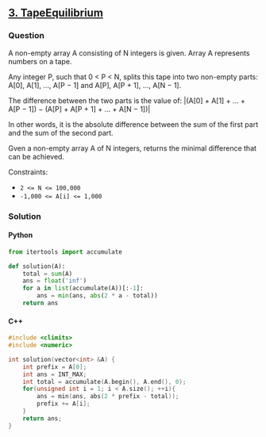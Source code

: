 ## **[3. TapeEquilibrium](https://app.codility.com/programmers/lessons/3-time_complexity/tape_equilibrium/)**

### Question
A non-empty array A consisting of N integers is given. Array A represents numbers on a tape.

Any integer P, such that 0 < P < N, splits this tape into two non-empty parts: A[0], A[1], ..., A[P − 1] and A[P], A[P + 1], ..., A[N − 1].

The difference between the two parts is the value of: |(A[0] + A[1] + ... + A[P − 1]) − (A[P] + A[P + 1] + ... + A[N − 1])|

In other words, it is the absolute difference between the sum of the first part and the sum of the second part.

Gven a non-empty array A of N integers, returns the minimal difference that can be achieved.

Constraints:
- `2 <= N <= 100,000`
- `-1,000 <= A[i] <= 1,000`


### Solution

#### Python
```python
from itertools import accumulate

def solution(A):
    total = sum(A)
    ans = float('inf')
    for a in list(accumulate(A))[:-1]:
        ans = min(ans, abs(2 * a - total))
    return ans
```

#### C++
```cpp
#include <climits>
#include <numeric>

int solution(vector<int> &A) {
    int prefix = A[0];
    int ans = INT_MAX;
    int total = accumulate(A.begin(), A.end(), 0);
    for(unsigned int i = 1; i < A.size(); ++i){
        ans = min(ans, abs(2 * prefix - total));
        prefix += A[i];
    }
    return ans;
}
```
